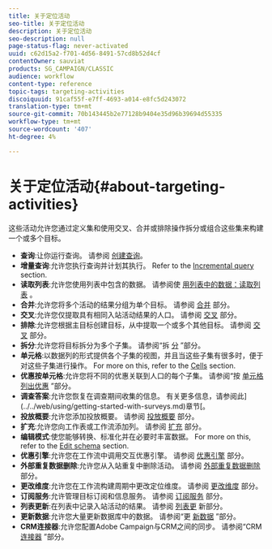 ```yaml
---
title: 关于定位活动
seo-title: 关于定位活动
description: 关于定位活动
seo-description: null
page-status-flag: never-activated
uuid: c62d15a2-f701-4d56-8491-57cd8b52d4cf
contentOwner: sauviat
products: SG_CAMPAIGN/CLASSIC
audience: workflow
content-type: reference
topic-tags: targeting-activities
discoiquuid: 91caf55f-e7ff-4693-a014-e8fc5d243072
translation-type: tm+mt
source-git-commit: 70b143445b2e77128b9404e35d96b39694d55335
workflow-type: tm+mt
source-wordcount: '407'
ht-degree: 4%

---
```



# 关于定位活动{#about-targeting-activities}

这些活动允许您通过定义集和使用交叉、合并或排除操作拆分或组合这些集来构建一个或多个目标。

* **查询**:让你运行查询。 请参阅 [创建查询](../../workflow/using/query.md#creating-a-query)。
* **增量查询**:允许您执行查询并计划其执行。 Refer to the [Incremental query](../../workflow/using/incremental-query.md) section.
* **读取列表**:允许您使用列表中包含的数据。 请参阅使 [用列表中的数据：读取列表](../../workflow/using/importing-data.md#using-data-from-a-list--read-list) 。
* **合并**:允许您将多个活动的结果分组为单个目标。 请参阅 [合并](../../workflow/using/union.md) 部分。
* **交叉**:允许您仅提取具有相同入站活动结果的人口。 请参阅 [交叉](../../workflow/using/intersection.md) 部分。
* **排除**:允许您根据主目标创建目标，从中提取一个或多个其他目标。 请参阅 [交叉](../../workflow/using/intersection.md) 部分。
* **拆分**:允许您将目标拆分为多个子集。 请参阅“拆 [分](../../workflow/using/split.md) ”部分。
* **单元格**:以数据列的形式提供各个子集的视图，并且当这些子集有很多时，便于对这些子集进行操作。 For more on this, refer to the [Cells](../../workflow/using/cells.md) section.
* **优惠按单元格**:允许您将不同的优惠关联到人口的每个子集。 请参阅“按 [单元格列出优惠](../../workflow/using/offers-by-cell.md) ”部分。
* **调查答案**:允许您恢复在调查期间收集的信息。 有关更多信息，请参阅此](../../web/using/getting-started-with-surveys.md)章节[。
* **投放概要**:允许您添加投放概要。 请参阅 [投放概要](../../workflow/using/delivery-outline.md) 部分。
* **扩充**:允许您向工作表或工作流添加列。 请参阅 [扩充](../../workflow/using/enrichment.md) 部分。
* **编辑模式**:使您能够转换、标准化并在必要时丰富数据。 For more on this, refer to the [Edit schema](../../workflow/using/edit-schema.md) section.
* **优惠引擎**:允许您在工作流中调用交互优惠引擎。 请参阅 [优惠引擎](../../workflow/using/offer-engine.md) 部分。
* **外部重复数据删除**:允许您从入站重复中删除活动。 请参阅 [外部重复数据删除](../../workflow/using/deduplication.md) 部分。
* **更改维度**:允许您在工作流构建周期中更改定位维度。 请参阅 [更改维度](../../workflow/using/change-dimension.md) 部分。
* **订阅服务**:允许管理目标订阅和信息服务。 请参阅 [订阅服务](../../workflow/using/subscription-services.md) 部分。
* **列表更新**:在列表中记录入站活动的结果。 请参阅 [列表更](../../workflow/using/list-update.md) 新部分。
* **更新数据**:允许您大量更新数据库中的数据。 请参阅“更 [新数据](../../workflow/using/update-data.md) ”部分。
* **CRM连接器**:允许您配置Adobe Campaign与CRM之间的同步。 请参阅“CRM [连接器](../../workflow/using/crm-connector.md) ”部分。


